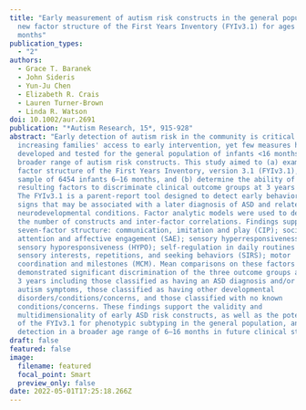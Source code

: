 ```yaml
---
title: "Early measurement of autism risk constructs in the general population: A
  new factor structure of the First Years Inventory (FYIv3.1) for ages 6-16
  months"
publication_types:
  - "2"
authors:
  - Grace T. Baranek
  - John Sideris
  - Yun-Ju Chen
  - Elizabeth R. Crais
  - Lauren Turner-Brown
  - Linda R. Watson
doi: 10.1002/aur.2691
publication: "*Autism Research, 15*, 915-928"
abstract: "Early detection of autism risk in the community is critical to
  increasing families' access to early intervention, yet few measures have been
  developed and tested for the general population of infants <16 months to tap a
  broader range of autism risk constructs. This study aimed to (a) examine the
  factor structure of the First Years Inventory, version 3.1 (FYIv3.1), with a
  sample of 6454 infants 6–16 months, and (b) determine the ability of the
  resulting factors to discriminate clinical outcome groups at 3 years of age.
  The FYIv3.1 is a parent-report tool designed to detect early behavioral risk
  signs that may be associated with a later diagnosis of ASD and related
  neurodevelopmental conditions. Factor analytic models were used to determine
  the number of constructs and inter-factor correlations. Findings supported a
  seven-factor structure: communication, imitation and play (CIP); social
  attention and affective engagement (SAE); sensory hyperresponsiveness (HYPER);
  sensory hyporesponsiveness (HYPO); self-regulation in daily routines (SREG);
  sensory interests, repetitions, and seeking behaviors (SIRS); motor
  coordination and milestones (MCM). Mean comparisons on these factors
  demonstrated significant discrimination of the three outcome groups at age
  3 years including those classified as having an ASD diagnosis and/or high
  autism symptoms, those classified as having other developmental
  disorders/conditions/concerns, and those classified with no known
  conditions/concerns. These findings support the validity and
  multidimensionality of early ASD risk constructs, as well as the potential use
  of the FYIv3.1 for phenotypic subtyping in the general population, and early
  detection in a broader age range of 6–16 months in future clinical studies."
draft: false
featured: false
image:
  filename: featured
  focal_point: Smart
  preview_only: false
date: 2022-05-01T17:25:18.266Z
---
```

